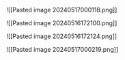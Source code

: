 ![[Pasted image 20240517000118.png]]

![[Pasted image 20240516172100.png]]

![[Pasted image 20240516172124.png]]

![[Pasted image 20240517000219.png]]


